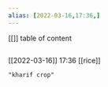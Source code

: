 ```yaml
---
alias: [2022-03-16,17:36,]
---
```

[[]]
table of content
```toc
```

[[2022-03-16]] 17:36
[[rice]]
```query
"kharif crop"
```